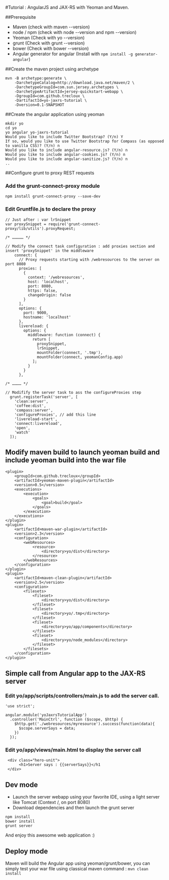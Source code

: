 #Tutorial : AngularJS and JAX-RS with Yeoman and Maven.

##Prerequisite
* Maven (check with maven --version)
* node / npm (check with node --version and npm --version)
* Yeoman (Check with yo --version)
* grunt (Check with grunt --version)
* bower (Check with bower --version)
* Angular generator for angular (Install with `npm install -g generator-angular`)

##Create the maven project using archetype

```
mvn -B archetype:generate \
	-DarchetypeCatalog=http://download.java.net/maven/2 \
	-DarchetypeGroupId=com.sun.jersey.archetypes \
	-DarchetypeArtifactId=jersey-quickstart-webapp \
	-DgroupId=com.github.trecloux \
	-DartifactId=yo-jaxrs-tutorial \
	-Dversion=0.1-SNAPSHOT
```
##Create the angular application using yeoman
```
mkdir yo
cd yo
yo angular yo-jaxrs-tutorial
Would you like to include Twitter Bootstrap? (Y/n) Y
If so, would you like to use Twitter Bootstrap for Compass (as opposed to vanilla CSS)? (Y/n) n
Would you like to include angular-resource.js? (Y/n) n
Would you like to include angular-cookies.js? (Y/n) n
Would you like to include angular-sanitize.js? (Y/n) n
..

```
##Configure grunt to proxy REST requests 

### Add the grunt-connect-proxy module
```
npm install grunt-connect-proxy --save-dev
```
### Edit Gruntfile.js to declare the proxy
```
// Just after : var lrSnippet
var proxySnippet = require('grunt-connect-proxy/lib/utils').proxyRequest;

/* …………… */

// Modify the connect task configuration : add proxies section and insert 'proxySnippet' in the middleware
    connect: {
      // Proxy requests starting with /webresources to the server on port 8080
      proxies: [
        {
          context: '/webresources',
          host: 'localhost',
          port: 8080,
          https: false,
          changeOrigin: false
        }
      ],
      options: {
        port: 9000,
        hostname: 'localhost'
      },
      livereload: {
        options: {
          middleware: function (connect) {
            return [
              proxySnippet,
              lrSnippet,
              mountFolder(connect, '.tmp'),
              mountFolder(connect, yeomanConfig.app)
            ];
          }
        }
      },
      
/* ………… */

// Modifify the server task to ass the configureProxies step
  grunt.registerTask('server', [
    'clean:server',
    'coffee:dist',
    'compass:server',
    'configureProxies', // add this line
    'livereload-start',
    'connect:livereload',
    'open',
    'watch'
  ]);

```

## Modify maven build to launch yeoman build and include yeoman build into the war file 
```
<plugin>    
    <groupId>com.github.trecloux</groupId>
    <artifactId>yeoman-maven-plugin</artifactId>
    <version>0.5</version>
    <executions>
        <execution>
            <goals>
                <goal>build</goal>
            </goals>
        </execution>
    </executions>
</plugin>
<plugin>
    <artifactId>maven-war-plugin</artifactId>
    <version>2.3</version>
    <configuration>
        <webResources>
            <resource>
                <directory>yo/dist</directory>
            </resource>
        </webResources>
    </configuration>
</plugin>
<plugin>
    <artifactId>maven-clean-plugin</artifactId>
    <version>2.5</version>
    <configuration>
        <filesets>
            <fileset>
                <directory>yo/dist</directory>
            </fileset>
            <fileset>
                <directory>yo/.tmp</directory>
            </fileset>
            <fileset>
                <directory>yo/app/components</directory>
            </fileset>
            <fileset>
                <directory>yo/node_modules</directory>
            </fileset>
        </filesets>
    </configuration>
</plugin>
```

## Simple call from Angular app to the JAX-RS server

### Edit yo/app/scripts/controllers/main.js to add the server call.
```
'use strict';

angular.module('yoJaxrsTutorialApp')
  .controller('MainCtrl', function ($scope, $http) {
    $http.get('./webresources/myresource').success(function(data){
      $scope.serverSays = data;
    })
  });

```

### Edit yo/app/views/main.html to display the server call
```
 <div class="hero-unit">
      <h1>Server says : {{serverSays}}</h1
 </div>

```

## Dev mode
 * Launch the server webapp using your favorite IDE, using a light server like Tomcat (Context /, on port 8080)
 * Download dependencies and then launch the grunt server

```
npm install
bower install
grunt server
```
And enjoy this awesome web application :)

## Deploy mode
Maven will build the Angular app using yeoman/grunt/bower, you can simply test your war file using classical maven command : `mvn clean install`






	